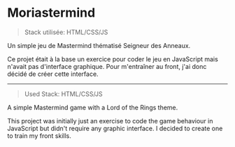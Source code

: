 # Moriastermind

>Stack utilisée: HTML/CSS/JS

Un simple jeu de Mastermind thématisé Seigneur des Anneaux. 

Ce projet était à la base un exercice pour coder le jeu en JavaScript mais n'avait pas d'interface graphique. Pour m'entraîner au front, j'ai donc décidé de créer cette interface.


---------------------------------------------------------------------------------------


>Used Stack: HTML/CSS/JS

A simple Mastermind game with a Lord of the Rings theme.

This project was initially just an exercise to code the game behaviour in JavaScript but didn't require any graphic interface. I decided to create one to train my front skills.
